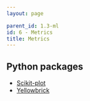 ```yaml
---
layout: page

parent_id: 1.3-ml
id: 6 - Metrics
title: Metrics
---
```





## Python packages

- [Scikit-plot](https://scikit-plot.readthedocs.io/en/stable/index.html)
- [Yellowbrick](https://www.scikit-yb.org/en/latest/gallery.html)